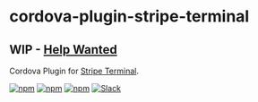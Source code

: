 # cordova-plugin-stripe-terminal

## WIP - [Help Wanted](https://github.com/eventOneHQ/cordova-plugin-stripe-terminal/issues/1)

Cordova Plugin for [Stripe Terminal](https://stripe.com/terminal).

[![npm](https://img.shields.io/npm/l/cordova-plugin-stripe-terminal.svg)](https://www.npmjs.com/package/cordova-plugin-stripe-terminal/)
[![npm](https://img.shields.io/npm/dt/cordova-plugin-stripe-terminal.svg)](https://www.npmjs.com/package/cordova-plugin-stripe-terminal)
[![npm](https://img.shields.io/npm/dm/cordova-plugin-stripe-terminal.svg)](https://www.npmjs.com/package/cordova-plugin-stripe-terminal)
[![Slack](https://slack-oss.geteventone.com/badge.svg)](https://slack-oss.geteventone.com)

